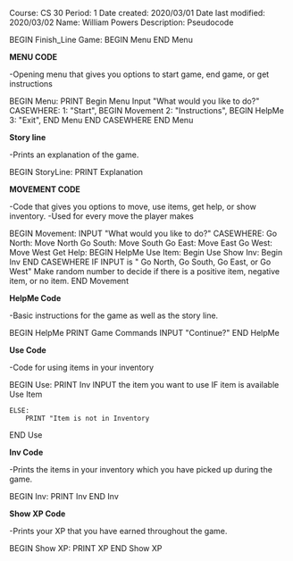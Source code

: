 Course: CS 30
Period: 1
Date created: 2020/03/01
Date last modified: 2020/03/02
Name: William Powers
Description: Pseudocode

BEGIN Finish_Line Game:
    BEGIN Menu
    END Menu

**MENU CODE**

-Opening menu that gives you options to start game, end game, or get
instructions

BEGIN Menu:
    PRINT Begin Menu
    Input "What would you like to do?"
    CASEWHERE:
        1: "Start",  BEGIN Movement
        2: "Instructions", BEGIN HelpMe
        3: "Exit", END Menu
    END CASEWHERE
END Menu

**Story line**

-Prints an explanation of the game.

BEGIN StoryLine:
    PRINT Explanation

**MOVEMENT CODE**

-Code that gives you options to move, use items, get help, or show inventory.
-Used for every move the player makes

BEGIN Movement:
    INPUT "What would you like to do?"
    CASEWHERE:
    Go North: Move North
    Go South: Move South
    Go East: Move East
    Go West: Move West
    Get Help: BEGIN HelpMe
    Use Item: Begin Use
    Show Inv: Begin Inv
    END CASEWHERE
    IF INPUT is " Go North, Go South, Go East, or Go West"
        Make random number to decide if there is a positive item, negative
        item, or no item.
END Movement

**HelpMe Code**

-Basic instructions for the game as well as the story line.

BEGIN HelpMe
    PRINT Game Commands
    INPUT "Continue?"
END HelpMe

**Use Code**

-Code for using items in your inventory

BEGIN Use:
    PRINT Inv
    INPUT the item you want to use
    IF item is available
        Use Item
        
    ELSE:
        PRINT "Item is not in Inventory
END Use

**Inv Code**

-Prints the items in your inventory which you have picked up during the game.

BEGIN Inv:
    PRINT Inv
END Inv

**Show XP Code**

-Prints your XP that you have earned throughout the game.

BEGIN Show XP:
    PRINT XP
END Show XP

        